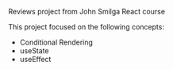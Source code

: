 Reviews project from John Smilga React course

This project focused on the following concepts:
- Conditional Rendering
- useState
- useEffect